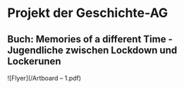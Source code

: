 # Projekt der Geschichte-AG
## Buch: Memories of a different Time - Jugendliche zwischen Lockdown und Lockerunen

![Flyer](/Artboard – 1.pdf)
